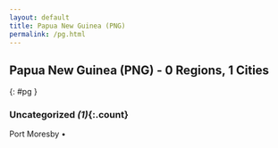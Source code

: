 ```yaml
---
layout: default
title: Papua New Guinea (PNG)
permalink: /pg.html
---
```



## Papua New Guinea (PNG) - 0 Regions, 1 Cities
{: #pg }





### Uncategorized _(1)_{:.count}


Port Moresby  •


 
